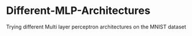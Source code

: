 # Different-MLP-Architectures
Trying different Multi layer perceptron architectures on the MNIST dataset
